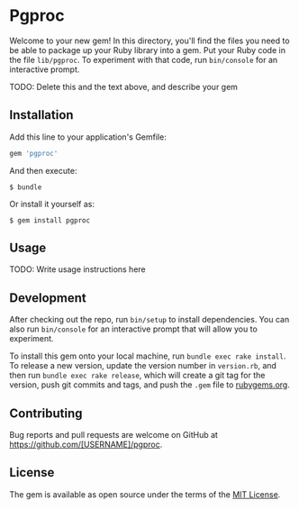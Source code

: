# Pgproc

Welcome to your new gem! In this directory, you'll find the files you need to be able to package up your Ruby library into a gem. Put your Ruby code in the file `lib/pgproc`. To experiment with that code, run `bin/console` for an interactive prompt.

TODO: Delete this and the text above, and describe your gem

## Installation

Add this line to your application's Gemfile:

```ruby
gem 'pgproc'
```

And then execute:

    $ bundle

Or install it yourself as:

    $ gem install pgproc

## Usage

TODO: Write usage instructions here

## Development

After checking out the repo, run `bin/setup` to install dependencies. You can also run `bin/console` for an interactive prompt that will allow you to experiment.

To install this gem onto your local machine, run `bundle exec rake install`. To release a new version, update the version number in `version.rb`, and then run `bundle exec rake release`, which will create a git tag for the version, push git commits and tags, and push the `.gem` file to [rubygems.org](https://rubygems.org).

## Contributing

Bug reports and pull requests are welcome on GitHub at https://github.com/[USERNAME]/pgproc.

## License

The gem is available as open source under the terms of the [MIT License](https://opensource.org/licenses/MIT).
